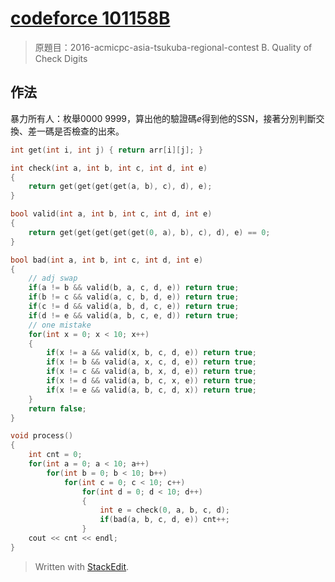 # [codeforce 101158B](http://codeforces.com/gym/101158/)
> 原題目：2016-acmicpc-asia-tsukuba-regional-contest B. Quality of Check Digits
## 作法
暴力所有人：枚舉$0000~9999$，算出他的驗證碼$e$得到他的SSN，接著分別判斷交換、差一碼是否檢查的出來。
```c++
int get(int i, int j) { return arr[i][j]; }

int check(int a, int b, int c, int d, int e)
{
    return get(get(get(get(a, b), c), d), e);
}

bool valid(int a, int b, int c, int d, int e)
{
    return get(get(get(get(get(0, a), b), c), d), e) == 0;
}

bool bad(int a, int b, int c, int d, int e)
{
    // adj swap
    if(a != b && valid(b, a, c, d, e)) return true;
    if(b != c && valid(a, c, b, d, e)) return true;
    if(c != d && valid(a, b, d, c, e)) return true;
    if(d != e && valid(a, b, c, e, d)) return true;
    // one mistake
    for(int x = 0; x < 10; x++)
    {
        if(x != a && valid(x, b, c, d, e)) return true;
        if(x != b && valid(a, x, c, d, e)) return true;
        if(x != c && valid(a, b, x, d, e)) return true;
        if(x != d && valid(a, b, c, x, e)) return true;
        if(x != e && valid(a, b, c, d, x)) return true;
    }
    return false;
}

void process()
{
    int cnt = 0;
    for(int a = 0; a < 10; a++)
        for(int b = 0; b < 10; b++)
            for(int c = 0; c < 10; c++)
                for(int d = 0; d < 10; d++)
                {
                    int e = check(0, a, b, c, d);
                    if(bad(a, b, c, d, e)) cnt++;
                }
    cout << cnt << endl;
}
```

> Written with [StackEdit](https://stackedit.io/).
